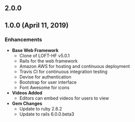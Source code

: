 ## 2.0.0

## 1.0.0 (April 11, 2019)

### Enhancements
- **Base Web Framework**
  - Clone of LOFT-HF v5.0.1
  - Rails for the web framework
  - Amazon AWS for hosting and continuous deployment
  - Travis CI for continuous integration testing
  - Devise for authentication
  - Bootstrap for user interface
  - Font Awesome for icons
- **Videos Added**
  - Editors can embed videos for users to view
- **Gem Changes**
  - Update to ruby 2.6.2
  - Update to rails 6.0.0.beta3
